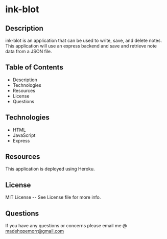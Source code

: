 # ink-blot

## Description
ink-blot is an application that can be used to write, save, and delete notes. This application will use an express backend and save and retrieve note data from a JSON file.

## Table of Contents
* Description
* Technologies
* Resources
* License
* Questions

## Technologies
* HTML
* JavaScript
* Express

## Resources
This application is deployed using Heroku.

## License
MIT License -- See License file for more info.

## Questions
If you have any questions or concerns please email me @ madehopemorr@gmail.com

